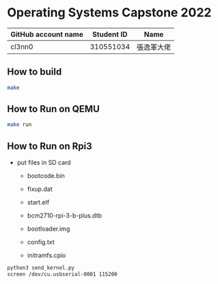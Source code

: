 # Operating Systems Capstone 2022

| GitHub account name | Student ID | Name   |
| ------------------- | ---------- | ------ |
| cl3nn0              | 310551034  | 張逸軍大佬  |

## How to build

```bash
make
```

## How to Run on QEMU

```bash
make run
```

## How to Run on Rpi3

- put files in SD card

    - bootcode.bin

    - fixup.dat

    - start.elf

    - bcm2710-rpi-3-b-plus.dtb

    - bootloader.img

    - config.txt

    - initramfs.cpio

```bash
python3 send_kernel.py
screen /dev/cu.usbserial-0001 115200
```

